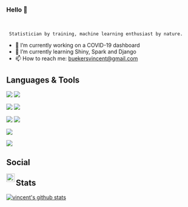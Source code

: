 ### Hello 👋

<!--
**VincentBuekers/VincentBuekers** is a ✨ _special_ ✨ repository because its `README.md` (this file) appears on your GitHub profile.

Here are some ideas to get you started:
-->

<br/>
     
     Statistician by training, machine learning enthusiast by nature.

- 🔭 I’m currently working on a COVID-19 dashboard
- 🌱 I’m currently learning Shiny, Spark and Django
- 📫 How to reach me: buekersvincent@gmail.com

## Languages & Tools

![](https://img.shields.io/badge/OS-Windows-informational?style=flat&logo=windows&logoColor=white&color=2bbc8a)
![](https://img.shields.io/badge/Browser-Chrome-informational?style=flat&logo=Chrome&logoColor=white&color=2bbc8a)

![](https://img.shields.io/badge/Code-Python-informational?style=flat&logo=python&logoColor=white&color=2bbc8a)
![](https://img.shields.io/badge/IDE-Jupyter-informational?style=flat&logo=jupyter&logoColor=white&color=2bbc8a)

![](https://img.shields.io/badge/Code-R-informational?style=flat&logo=R&logoColor=white&color=2bbc8a)
![](https://img.shields.io/badge/IDE-RStudio-informational?style=flat&logo=RStudio&logoColor=white&color=2bbc8a)

![](https://img.shields.io/badge/Code-MATLAB-informational?style=flat&logo=mathworks&logoColor=white&color=2bbc8a)

![](https://img.shields.io/badge/Typesetting-LaTeX-informational?style=flat&logo=overleaf&logoColor=white&color=2bbc8a)

## Social

<!-- Links to your social media accounts -->

<a href="https://www.linkedin.com/in/vincent-buekers-78a231140/">
      <img align="left" alt="Anshu's LinkdeIN" width="22px" src="https://cdn.jsdelivr.net/npm/simple-icons@v3/icons/linkedin.svg" />
</a>

## Stats

<!--[![Top Langs](https://github-readme-stats.vercel.app/api/top-langs/?username=VincentBuekers&show_icons=true)](https://github.com/VincentBuekers/github-readme-stats)-->
[![vincent's github stats](https://github-readme-stats.vercel.app/api?username=VincentBuekers&show_icons=true)](https://github.com/VincentBuekers/github-readme-stats)
